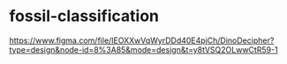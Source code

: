 # fossil-classification

https://www.figma.com/file/IEOXXwVqWyrDDd40E4pjCh/DinoDecipher?type=design&node-id=8%3A85&mode=design&t=y8tVSQ2OLwwCtR59-1
